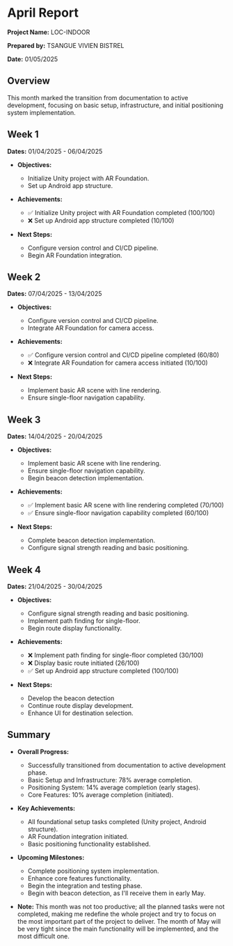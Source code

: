 # April Report

**Project Name:** LOC-INDOOR

**Prepared by:** TSANGUE VIVIEN BISTREL

**Date:** 01/05/2025

## Overview

This month marked the transition from documentation to active development, focusing on basic setup, infrastructure, and initial positioning system implementation.

## Week 1

**Dates:** 01/04/2025 - 06/04/2025

- **Objectives:**
  - Initialize Unity project with AR Foundation.
  - Set up Android app structure.

- **Achievements:**
  - ✅ Initialize Unity project with AR Foundation completed (100/100) 
  - ❌ Set up Android app structure completed (10/100)

- **Next Steps:**
  - Configure version control and CI/CD pipeline.
  - Begin AR Foundation integration.

## Week 2

**Dates:** 07/04/2025 - 13/04/2025

- **Objectives:**
  - Configure version control and CI/CD pipeline.
  - Integrate AR Foundation for camera access.

- **Achievements:**
  - ✅ Configure version control and CI/CD pipeline completed (60/80)
  - ❌ Integrate AR Foundation for camera access initiated (10/100)

- **Next Steps:**
  - Implement basic AR scene with line rendering.
  - Ensure single-floor navigation capability.

## Week 3

**Dates:** 14/04/2025 - 20/04/2025

- **Objectives:**
  - Implement basic AR scene with line rendering.
  - Ensure single-floor navigation capability.
  - Begin beacon detection implementation.

- **Achievements:**
  - ✅ Implement basic AR scene with line rendering completed (70/100) 
  - ✅ Ensure single-floor navigation capability completed (60/100)

- **Next Steps:**
  - Complete beacon detection implementation.
  - Configure signal strength reading and basic positioning.

## Week 4

**Dates:** 21/04/2025 - 30/04/2025

- **Objectives:**
  - Configure signal strength reading and basic positioning.
  - Implement path finding for single-floor.
  - Begin route display functionality.

- **Achievements:**
  - ❌ Implement path finding for single-floor completed (30/100)
  - ❌ Display basic route initiated (26/100)
  - ✅ Set up Android app structure completed (100/100)

- **Next Steps:**
  - Develop the beacon detection
  - Continue route display development.
  - Enhance UI for destination selection.

## Summary

- **Overall Progress:**
  - Successfully transitioned from documentation to active development phase.
  - Basic Setup and Infrastructure: 78% average completion.
  - Positioning System: 14% average completion (early stages).
  - Core Features: 10% average completion (initiated).

- **Key Achievements:**
  - All foundational setup tasks completed (Unity project, Android structure).
  - AR Foundation integration initiated.
  - Basic positioning functionality established.

- **Upcoming Milestones:**
  - Complete positioning system implementation.
  - Enhance core features functionality.
  - Begin the integration and testing phase.
  - Begin with beacon detection, as I'll receive them in early May.

- **Note:** This month was not too productive; all the planned tasks were not completed, making me redefine the whole project and try to focus on the most important part of the project to deliver. The month of May will be very tight since the main functionality will be implemented, and the most difficult one.

